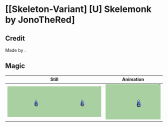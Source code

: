 # [\[Skeleton-Variant\] \[U\] Skelemonk by JonoTheRed]

## Credit

Made by .

## Magic

| Still | Animation |
| :---: | :-------: |
| ![Magic still](./Magic_000.png) | ![Magic animation](./Magic.gif) |
